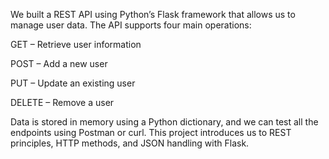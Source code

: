 We built a REST API using Python’s Flask framework that allows us to manage user data. The API supports four main operations:

GET – Retrieve user information

POST – Add a new user

PUT – Update an existing user

DELETE – Remove a user

Data is stored in memory using a Python dictionary, and we can test all the endpoints using Postman or curl. This project introduces us to REST principles, HTTP methods, and JSON handling with Flask.
